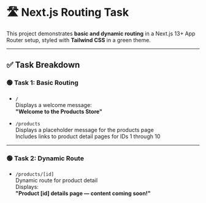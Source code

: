 # 🛣️ Next.js Routing Task

This project demonstrates **basic and dynamic routing** in a Next.js 13+ App Router setup, styled with **Tailwind CSS** in a green theme.

---

## ✅ Task Breakdown

### 🟢 Task 1: Basic Routing

- `/`  
  Displays a welcome message:  
  **"Welcome to the Products Store"**

- `/products`  
  Displays a placeholder message for the products page  
  Includes links to product detail pages for IDs 1 through 10

---

### 🟢 Task 2: Dynamic Route

- `/products/[id]`  
  Dynamic route for product detail  
  Displays:  
  **"Product [id] details page — content coming soon!"**
